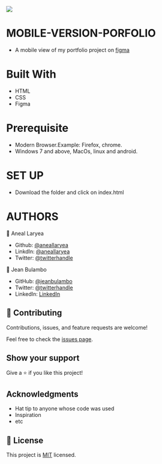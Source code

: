 ![](https://img.shields.io/badge/Microverse-blueviolet)

# MOBILE-VERSION-PORFOLIO
* A mobile view of my portfolio project on [figma](https://www.figma.com/file/l7SqJ3ZfkAKih9sFxvWSR4/Microverse-Student-Project-1?node-id=48%3A27)
# Built With
* HTML 
* CSS
* Figma

# Prerequisite
* Modern Browser.Example: Firefox, chrome.
* Windows 7 and above, MacOs, linux and android.
# SET UP
* Download the folder and click on index.html

# AUTHORS
👤 Aneal Laryea
* Github: [@aneallaryea](https://github.com/aneallaryea100)
* LinkdIn: [@aneallaryea](https://www.linkedin.com/in/nii-aneal-84ba7a147)
* Twitter: [@twitterhandle](https://twitter.com/twitterhandle)

👤 Jean Bulambo
- GitHub: [@jeanbulambo](https://github.com/Jeanbulambo)
- Twitter: [@twitterhandle](https://twitter.com/twitterhandle)
- LinkedIn: [LinkedIn](https://linkedin.com/in/linkedinhandle)


## 🤝 Contributing

Contributions, issues, and feature requests are welcome!

Feel free to check the [issues page](../../issues/).

## Show your support

Give a ⭐️ if you like this project!

## Acknowledgments

- Hat tip to anyone whose code was used
- Inspiration
- etc

## 📝 License

This project is [MIT](./MIT.md) licensed.

